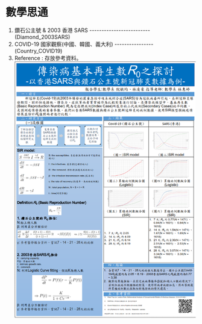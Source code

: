 # 數學思通
1. 鑽石公主號 & 2003 香港 SARS -------------------------(Diamond_2003SARS)
2. COVID-19 國家觀察(中國、韓國、義大利) ----------------(Country_COVID19)
3. Reference : 存放參考資料。
![image](https://github.com/Mephisto-000/SCU_Math_project/blob/master/poster/poster.PNG)

